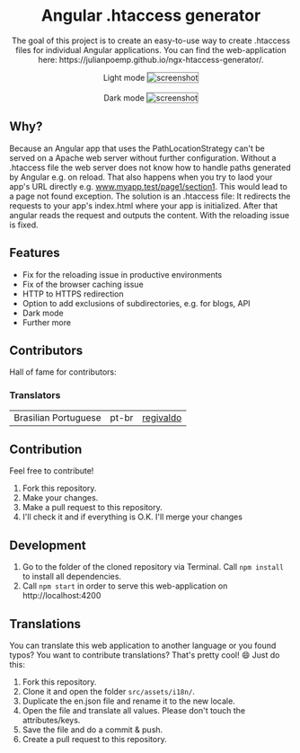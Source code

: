 
<div align="center">
  <h1> Angular .htaccess generator</h1>
  <p>
    The goal of this project is to create an easy-to-use way to create .htaccess files for individual Angular applications. You can find the web-application here: https://julianpoemp.github.io/ngx-htaccess-generator/.
  </p>
</div>

<p align="center">
  Light mode
<img border="1" src="https://raw.githubusercontent.com/julianpoemp/ngx-htaccess-generator/master/screenshots/screenshot_light.png" alt="screenshot" style="border:1px solid gray;"/>
<br/><br/>
  Dark mode
<img border="1" src="https://raw.githubusercontent.com/julianpoemp/ngx-htaccess-generator/master/screenshots/screenshot_dark.png" alt="screenshot" style="border:1px solid gray;"/>
</p>


## Why?

Because an Angular app that uses the PathLocationStrategy can't be served on a Apache web server without further configuration. Without a .htaccess file the web server does not know how to handle paths generated by Angular e.g. on reload. That also happens when you try to laod your app's URL directly e.g. www.myapp.test/page1/section1. This would lead to a page not found exception.
The solution is an .htaccess file: It redirects the requests to your app's index.html where your app is initialized. After that angular reads the request and outputs the content. With the reloading issue is fixed.

## Features

- Fix for the reloading issue in productive environments
- Fix of the browser caching issue
- HTTP to HTTPS redirection
- Option to add exclusions of subdirectories, e.g. for blogs, API
- Dark mode
- Further more

## Contributors

Hall of fame for contributors:

### Translators

<table>
<tbody>
  <tr>
    <td>Brasilian Portuguese</td>
    <td>pt-br</td>
    <td><a href="https://github.com/regivaldo">regivaldo</a></td>
  </tr>
</tbody>
</table>

## Contribution
Feel free to contribute!

1. Fork this repository.
2. Make your changes.
3. Make a pull request to this repository.
4. I'll check it and if everything is O.K. I'll merge your changes

## Development

1. Go to the folder of the cloned repository via Terminal. Call `npm install` to install all dependencies.
2. Call `npm start` in order to serve this web-application on http://localhost:4200

## Translations
You can translate this web application to another language or you found typos? You want to contribute translations? That's pretty cool! :smile: Just do this:

1. Fork this repository.
2. Clone it and open the folder `src/assets/i18n/`.
3. Duplicate the en.json file and rename it to the new locale.
4. Open the file and translate all values. Please don't touch the attributes/keys.
5. Save the file and do a commit & push.
6. Create a pull request to this repository.
